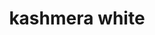 ---
title: "kashmera white"
index: "4123"
size: "312cm x 152cm x 20mm"
description: "Powierzchnie kwarcowe są łatwe do czyszczenia i mają na celu poprawienie jakości życia. Są zawsze higieniczne ze względu na swoją odporną na plamy strukturę i wymagają bardzo małej konserwacji. Nie potrzebują żadnych chemicznych środków ochronnych ani środków do polerowania, ponieważ chronią swój naturalny błyszczący wygląd przez długi czas."
thumbnail: ../../assets/images/surfaces/kashmera-white-4123/kashmera-white-thumbnail.jpg
featuredImage: ../../assets/images/surfaces/kashmera-white-4123/kashmera-white-featured.jpg
---